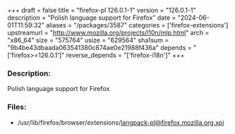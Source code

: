 +++
draft = false
title = "firefox-pl 126.0.1-1"
version = "126.0.1-1"
description = "Polish language support for Firefox"
date = "2024-06-01T11:59:32"
aliases = "/packages/3587"
categories = ['firefox-extensions']
upstreamurl = "http://www.mozilla.org/projects/l10n/mlp.html"
arch = "x86_64"
size = "575764"
usize = "629564"
sha1sum = "9b4be43dbaada063541380c874ae0e21988f436a"
depends = "['firefox>=126.0.1']"
reverse_depends = "['firefox-i18n']"
+++
### Description: 
Polish language support for Firefox

### Files: 
* /usr/lib/firefox/browser/extensions/langpack-pl@firefox.mozilla.org.xpi
